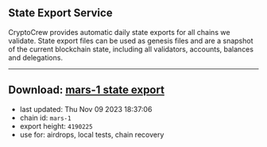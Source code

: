 ## State Export Service
CryptoCrew provides automatic daily state exports for all chains we validate. State export files can be used as genesis files and are a snapshot of the current blockchain state, including all validators, accounts, balances and delegations.

---
**Download: [mars-1 state export](https://dl.ccvalidators.com/SERVICE/mars/mars-1_export_4190225.json)**
---

- last updated: Thu Nov 09 2023 18:37:06
- chain id: `mars-1`
- export height: `4190225`
- use for: airdrops, local tests, chain recovery
